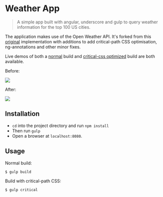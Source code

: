 # Weather App

> A simple app built with angular, underscore and gulp to query weather information for the top 100 US cities.

The application makes use of the Open Weather API. It's forked from this [original](https://github.com/Thinkful/angular-weather-app)
implementation with additions to add critical-path CSS optimisation, ng-annotations and other minor fixes.

Live demos of both a [normal](http://addyosmani.github.io/critical-css-weather-app/output/normal/) build and [critical-css optimized](http://addyosmani.github.io/critical-css-weather-app/output/critical) build are both available.

Before:

![](http://i.imgur.com/WCX8ke2.png)

After:

![](http://i.imgur.com/oWHFPhb.png)

## Installation

* `cd` into the project directory and run `npm install`
* Then run `gulp`
* Open a browser at `localhost:8080`.

## Usage

Normal build:

```sh
$ gulp build
```

Build with critical-path CSS:

```sh
$ gulp critical
```
